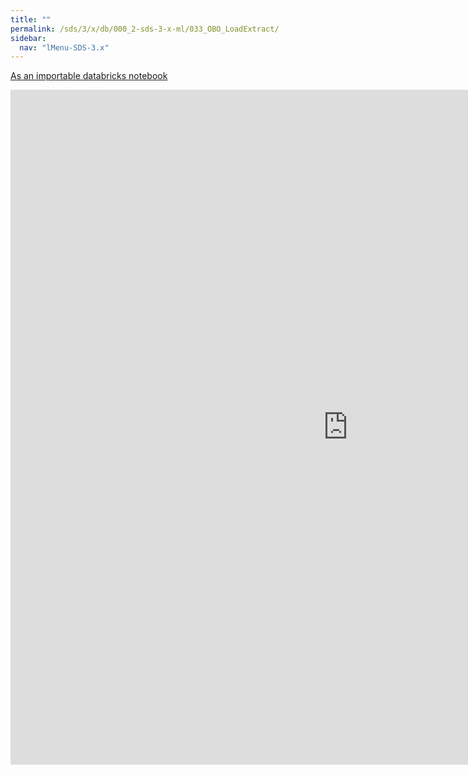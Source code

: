 ```yaml
---
title: ""
permalink: /sds/3/x/db/000_2-sds-3-x-ml/033_OBO_LoadExtract/
sidebar:
  nav: "lMenu-SDS-3.x"
---
```


[As an importable databricks notebook](https://lamastex.github.io/scalable-data-science/sds/3/x/db/000_2-sds-3-x-ml/033_OBO_LoadExtract.html)

<iframe src="https://lamastex.github.io/scalable-data-science/sds/3/x/db/000_2-sds-3-x-ml/033_OBO_LoadExtract.html" width="1080" height="1080" frameborder="0"></iframe>
